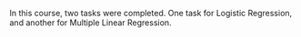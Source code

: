 In this course, two tasks were completed. 
One task for Logistic Regression, and another for Multiple Linear Regression.
